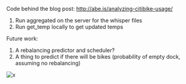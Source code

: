 Code behind the blog post: http://abe.is/analyzing-citibike-usage/

1. Run aggregated on the server for the whisper files
2. Run get_temp locally to get updated temps

Future work:

1. A rebalancing predictor and scheduler?
2. A thing to predict if there will be bikes (probability of empty dock, assuming no rebalancing)

![x](https://raw.githubusercontent.com/astanway/citibike_analysis/master/linegraphs.png)
